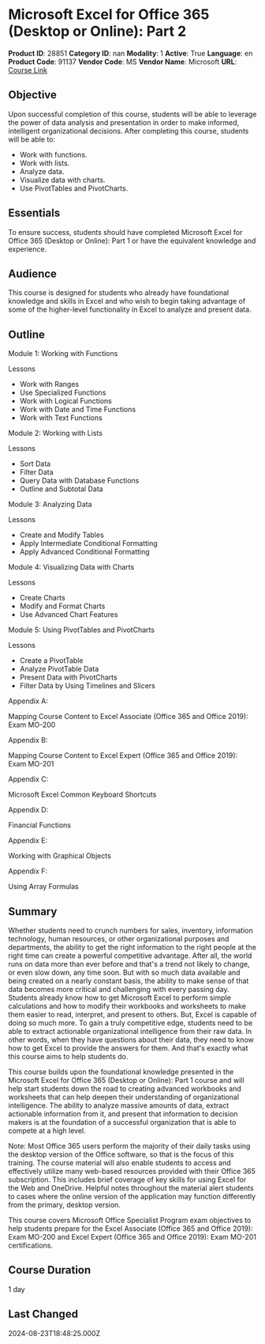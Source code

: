 # Microsoft Excel for Office 365 (Desktop or Online): Part 2

**Product ID**: 28851
**Category ID**: nan
**Modality**: 1
**Active**: True
**Language**: en
**Product Code**: 91137
**Vendor Code**: MS
**Vendor Name**: Microsoft
**URL**: [Course Link](https://www.fastlaneus.com/course/microsoft-91137)

## Objective
Upon successful completion of this course, students will be able to leverage the power of data analysis and presentation in order to make informed, intelligent organizational decisions. After completing this course, students will be able to:

 
- Work with functions.
- Work with lists.
- Analyze data.
- Visualize data with charts.
- Use PivotTables and PivotCharts.

## Essentials
To ensure success, students should have completed Microsoft Excel for Office 365 (Desktop or Online): Part 1 or have the equivalent knowledge and experience.

## Audience
This course is designed for students who already have foundational knowledge and skills in Excel and who wish to begin taking advantage of some of the higher-level functionality in Excel to analyze and present data.

## Outline
Module 1: Working with Functions

 
Lessons

 
- Work with Ranges
- Use Specialized Functions
- Work with Logical Functions
- Work with Date and Time Functions
- Work with Text Functions

Module 2: Working with Lists

 
Lessons

 
- Sort Data
- Filter Data
- Query Data with Database Functions
- Outline and Subtotal Data

Module 3: Analyzing Data

 
Lessons

 
- Create and Modify Tables
- Apply Intermediate Conditional Formatting
- Apply Advanced Conditional Formatting

Module 4: Visualizing Data with Charts

 
Lessons

 
- Create Charts
- Modify and Format Charts
- Use Advanced Chart Features

Module 5: Using PivotTables and PivotCharts

 
Lessons

 
- Create a PivotTable
- Analyze PivotTable Data
- Present Data with PivotCharts
- Filter Data by Using Timelines and Slicers

Appendix A:

Mapping Course Content to Excel Associate (Office 365 and Office 2019): Exam MO-200 


Appendix B:

Mapping Course Content to Excel Expert (Office 365 and Office 2019): Exam MO-201 


Appendix C:

 Microsoft Excel Common Keyboard Shortcuts 


Appendix D:

Financial Functions 


Appendix E:

Working with Graphical Objects 


Appendix F:

Using Array Formulas

## Summary
Whether students need to crunch numbers for sales, inventory, information technology, human resources, or other organizational purposes and departments, the ability to get the right information to the right people at the right time can create a powerful competitive advantage. After all, the world runs on data more than ever before and that's a trend not likely to change, or even slow down, any time soon. But with so much data available and being created on a nearly constant basis, the ability to make sense of that data becomes more critical and challenging with every passing day. Students already know how to get Microsoft Excel to perform simple calculations and how to modify their workbooks and worksheets to make them easier to read, interpret, and present to others. But, Excel is capable of doing so much more. To gain a truly competitive edge, students need to be able to extract actionable organizational intelligence from their raw data. In other words, when they have questions about their data, they need to know how to get Excel to provide the answers for them. And that's exactly what this course aims to help students do. 

This course builds upon the foundational knowledge presented in the Microsoft Excel for Office 365 (Desktop or Online): Part 1 course and will help start students down the road to creating advanced workbooks and worksheets that can help deepen their understanding of organizational intelligence. The ability to analyze massive amounts of data, extract actionable information from it, and present that information to decision makers is at the foundation of a successful organization that is able to compete at a high level. 

Note: Most Office 365 users perform the majority of their daily tasks using the desktop version of the Office software, so that is the focus of this training. The course material will also enable students to access and effectively utilize many web-based resources provided with their Office 365 subscription. This includes brief coverage of key skills for using Excel for the Web and OneDrive. Helpful notes throughout the material alert students to cases where the online version of the application may function differently from the primary, desktop version. 

This course covers Microsoft Office Specialist Program exam objectives to help students prepare for the Excel Associate (Office 365 and Office 2019): Exam MO-200 and Excel Expert (Office 365 and Office 2019): Exam MO-201 certifications.

## Course Duration
1 day

## Last Changed
2024-08-23T18:48:25.000Z

